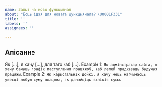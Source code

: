 ```yaml
---
name: Запыт на новы функцыянал
about: "Ёсць ідэя для новага функцыянала? \U0001F331"
title: ''
labels: ''
assignees: ''

---
```


## Апісанне
Як [...], я хачу [...], для таго каб [...].
Example 1: `Як адмінстратар сайта, я хачу бачыць графік паступлення працяжоў, каб лепей прадказаць быдучыя працяжы`.
Example 2: `Як карыстальнік дойкі, я хачу мець магчымасць увесці любую суму плацяжа, як данэйціць вялікія сумы`.
